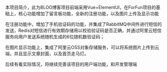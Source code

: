 本项目简介，此为BLOG博客项目前端采用Vue+ElementUI，在ForFun项目的基础上，核心功能增加了留言板功能，全新的注册功能，以及图片上传及显示功能

在注册功能中，增加了手机验证码的功能，并集成了RabbitMQ中间件进行短信的发送，Redis对短信进行有效期存储用以校验验证码是否正确，并通过阿里云短信服务向用户发送系统随机生成的6位随机数验证码；

在图片显示功能上，集成了阿里云OSS对象存储服务，可以将系统图片上传到云端，并且显示文章封面，以及首页走马灯。

后续有看实际情况，将继续完善该项目的用户端功能，和开发管理端
